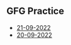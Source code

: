 ## GFG Practice 

- [21-09-2022](https://github.com/shamnad-sherief/java-challenge/blob/main/src/excercise/strings/KeyFormat.java)
- [20-09-2022](https://github.com/shamnad-sherief/java-challenge/blob/main/src/excercise/basics/MaximumNumberOf2X2Squares.java)
